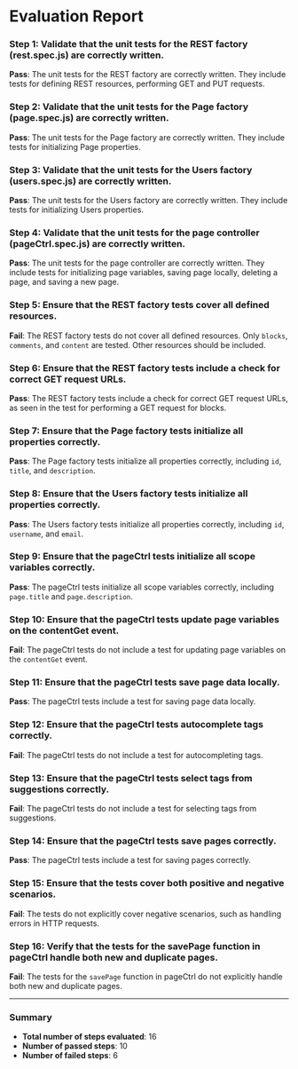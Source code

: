 # Evaluation Report

### Step 1: Validate that the unit tests for the REST factory (rest.spec.js) are correctly written.
**Pass**: The unit tests for the REST factory are correctly written. They include tests for defining REST resources, performing GET and PUT requests.

### Step 2: Validate that the unit tests for the Page factory (page.spec.js) are correctly written.
**Pass**: The unit tests for the Page factory are correctly written. They include tests for initializing Page properties.

### Step 3: Validate that the unit tests for the Users factory (users.spec.js) are correctly written.
**Pass**: The unit tests for the Users factory are correctly written. They include tests for initializing Users properties.

### Step 4: Validate that the unit tests for the page controller (pageCtrl.spec.js) are correctly written.
**Pass**: The unit tests for the page controller are correctly written. They include tests for initializing page variables, saving page locally, deleting a page, and saving a new page.

### Step 5: Ensure that the REST factory tests cover all defined resources.
**Fail**: The REST factory tests do not cover all defined resources. Only `blocks`, `comments`, and `content` are tested. Other resources should be included.

### Step 6: Ensure that the REST factory tests include a check for correct GET request URLs.
**Pass**: The REST factory tests include a check for correct GET request URLs, as seen in the test for performing a GET request for blocks.

### Step 7: Ensure that the Page factory tests initialize all properties correctly.
**Pass**: The Page factory tests initialize all properties correctly, including `id`, `title`, and `description`.

### Step 8: Ensure that the Users factory tests initialize all properties correctly.
**Pass**: The Users factory tests initialize all properties correctly, including `id`, `username`, and `email`.

### Step 9: Ensure that the pageCtrl tests initialize all scope variables correctly.
**Pass**: The pageCtrl tests initialize all scope variables correctly, including `page.title` and `page.description`.

### Step 10: Ensure that the pageCtrl tests update page variables on the contentGet event.
**Fail**: The pageCtrl tests do not include a test for updating page variables on the `contentGet` event.

### Step 11: Ensure that the pageCtrl tests save page data locally.
**Pass**: The pageCtrl tests include a test for saving page data locally.

### Step 12: Ensure that the pageCtrl tests autocomplete tags correctly.
**Fail**: The pageCtrl tests do not include a test for autocompleting tags.

### Step 13: Ensure that the pageCtrl tests select tags from suggestions correctly.
**Fail**: The pageCtrl tests do not include a test for selecting tags from suggestions.

### Step 14: Ensure that the pageCtrl tests save pages correctly.
**Pass**: The pageCtrl tests include a test for saving pages correctly.

### Step 15: Ensure that the tests cover both positive and negative scenarios.
**Fail**: The tests do not explicitly cover negative scenarios, such as handling errors in HTTP requests.

### Step 16: Verify that the tests for the savePage function in pageCtrl handle both new and duplicate pages.
**Fail**: The tests for the `savePage` function in pageCtrl do not explicitly handle both new and duplicate pages.

---

### Summary
- **Total number of steps evaluated**: 16
- **Number of passed steps**: 10
- **Number of failed steps**: 6